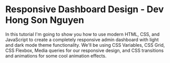 # Responsive Dashboard Design - Dev Hong Son Nguyen
In this tutorial I'm going to show you how to use modern HTML, CSS, and JavaScript to create a completely responsive admin dashboard with light and dark mode theme functionality. We'll be using CSS Variables, CSS Grid, CSS Flexbox, Media queries for our responsive design, and CSS transitions and animations for some cool animation effects.
